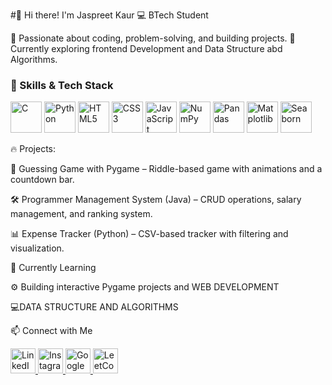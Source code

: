 #👋 Hi there! I'm Jaspreet Kaur 
💻 BTech Student

🔹 Passionate about coding, problem-solving, and building projects.
🔹 Currently exploring frontend Development and Data Structure abd Algorithms.

### 🚀 Skills & Tech Stack  
<p align="left">  
  <img src="https://cdn.jsdelivr.net/gh/devicons/devicon/icons/c/c-original.svg" alt="C" width="50" height="50" />  
  
  <img src="https://cdn.jsdelivr.net/gh/devicons/devicon/icons/python/python-original.svg" alt="Python" width="50" height="50" /> 
  
  <img src="https://cdn.jsdelivr.net/gh/devicons/devicon/icons/html5/html5-original.svg" alt="HTML5" width="50" height="50" />  
  
  <img src="https://cdn.jsdelivr.net/gh/devicons/devicon/icons/css3/css3-original.svg" alt="CSS3" width="50" height="50" />  
  
  <img src="https://cdn.jsdelivr.net/gh/devicons/devicon/icons/javascript/javascript-original.svg" alt="JavaScript" width="50" height="50" />  

  <img src="https://cdn.jsdelivr.net/gh/devicons/devicon/icons/numpy/numpy-original.svg" alt="NumPy" width="50" height="50" /> 
  
  <img src="https://cdn.jsdelivr.net/gh/devicons/devicon/icons/pandas/pandas-original.svg" alt="Pandas" width="50" height="50" />  
  
  <img src="https://upload.wikimedia.org/wikipedia/commons/8/84/Matplotlib_icon.svg" alt="Matplotlib" width="50" height="50" />
  
  <img src="https://seaborn.pydata.org/_images/logo-mark-lightbg.svg" alt="Seaborn" width="50" height="50" />  
</p>





🔥 Projects:

🎯 Guessing Game with Pygame – Riddle-based game with animations and a countdown bar.

🛠️ Programmer Management System (Java) – CRUD operations, salary management, and ranking system.

📊 Expense Tracker (Python) – CSV-based tracker with filtering and visualization.

🌱 Currently Learning

⚙️ Building interactive Pygame projects and WEB DEVELOPMENT

💻DATA STRUCTURE AND ALGORITHMS

📫 Connect with Me  

<a href="https://www.linkedin.com/in/jaspreet-kaur-09a077307" target="_blank">
    <img src="https://cdn.jsdelivr.net/gh/devicons/devicon/icons/linkedin/linkedin-original.svg" alt="LinkedIn" width="40" height="40"/>
</a>

<a href="https://www.instagram.com/jass.kaur9977" target="_blank">
    <img src="https://img.icons8.com/fluency/48/instagram-new.png" alt="Instagram" width="40" height="40"/>
</a>

<a href="https://g.dev/jaspreet12" target="_blank">
    <img src="https://img.icons8.com/color/48/google-logo.png" alt="Google Dev" width="40" height="40"/>
</a>

<a href="https://leetcode.com/u/120420/" target="_blank">
    <img src="https://upload.wikimedia.org/wikipedia/commons/1/19/LeetCode_logo_black.png" alt="LeetCode" width="40" height="40"/>
</a>

